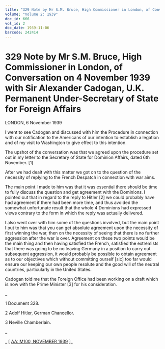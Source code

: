 ```yaml
---
title: "329 Note by Mr S.M. Bruce, High Commissioner in London, of Conversation on 4 November 1939 with Sir Alexander Cadogan, U.K. Permanent Under-Secretary of State for Foreign Affairs"
volume: "Volume 2: 1939"
doc_id: 666
vol_id: 2
doc_date: 1939-11-06
barcode: 242414
---
```


# 329 Note by Mr S.M. Bruce, High Commissioner in London, of Conversation on 4 November 1939 with Sir Alexander Cadogan, U.K. Permanent Under-Secretary of State for Foreign Affairs

LONDON, 6 November 1939

I went to see Cadogan and discussed with him the Procedure in connection with our notification to the Americans of our intention to establish a legation and of my visit to Washington to give effect to this intention.

The upshot of the conversation was that we agreed upon the procedure set out in my letter to the Secretary of State for Dominion Affairs, dated 6th November. [1]

After we had dealt with this matter we got on to the question of the necessity of replying to the French Despatch in connection with war aims.

The main point I made to him was that it was essential there should be time to fully discuss the question and get agreement with the Dominions. I pointed out that in regard to the reply to Hitler [2] we could probably have had agreement if there had been more time, and thus avoided the somewhat unfortunate result that the whole 4 Dominions had expressed views contrary to the form in which the reply was actually delivered.

I also went over with him some of the questions involved, but the main point I put to him was that you can get absolute agreement upon the necessity of first winning the war, then on the necessity of seeing that there is no further aggression after the war is over. Agreement on these two points would be the main thing and then having satisfied the French, satisfied the extremists that there was going to be no leaving Germany in a position to carry out subsequent aggression, it would probably be possible to obtain agreement as to our objectives which without committing ourself [sic] too far would ensure our keeping our own people resolute and the good will of the neutral countries, particularly in the United States.

Cadogan told me that the Foreign Office had been working on a draft which is now with the Prime Minister [3] for his consideration.

_

1 Document 328.

2 Adolf Hitler, German Chancellor.

3 Neville Chamberlain.

_

_ [ [AA: M100, NOVEMBER 1939](http://www.naa.gov.au/cgi-bin/Search?O=I&Number=242414) ]_
